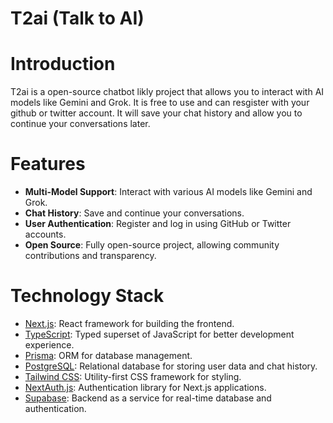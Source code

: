 # T2ai (Talk to AI)

# Introduction
T2ai is a open-source chatbot likly project that allows you to interact with AI models like Gemini and Grok. It is free to use and can resgister with your github or twitter account. It will save your chat history and allow you to continue your conversations later. 

# Features
- **Multi-Model Support**: Interact with various AI models like Gemini and Grok.
- **Chat History**: Save and continue your conversations.
- **User Authentication**: Register and log in using GitHub or Twitter accounts.
- **Open Source**: Fully open-source project, allowing community contributions and transparency.

# Technology Stack
- [Next.js](https://nextjs.org/): React framework for building the frontend.
- [TypeScript](https://www.typescriptlang.org/): Typed superset of JavaScript for better development experience.
- [Prisma](https://www.prisma.io/): ORM for database management.
- [PostgreSQL](https://www.postgresql.org/): Relational database for storing user data and chat history.
- [Tailwind CSS](https://tailwindcss.com/): Utility-first CSS framework for styling.
- [NextAuth.js](https://next-auth.js.org/): Authentication library for Next.js applications.
- [Supabase](https://supabase.io/): Backend as a service for real-time database and authentication.



